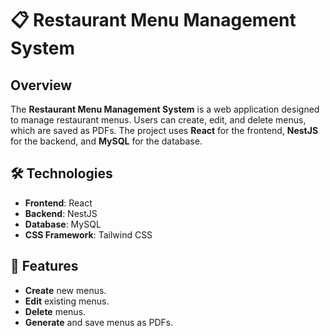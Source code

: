 # 📋 Restaurant Menu Management System
## Overview

The **Restaurant Menu Management System** is a web application designed to manage restaurant menus. Users can create, edit, and delete menus, which are saved as PDFs. The project uses **React** for the frontend, **NestJS** for the backend, and **MySQL** for the database.

## 🛠️ Technologies

- **Frontend**: React
- **Backend**: NestJS
- **Database**: MySQL
- **CSS Framework**: Tailwind CSS

## 🌟 Features

- **Create** new menus.
- **Edit** existing menus.
- **Delete** menus.
- **Generate** and save menus as PDFs.
